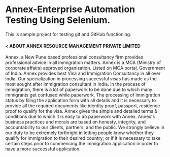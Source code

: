 # Annex-Enterprise Automation Testing Using Selenium.
This is sample project for testing git and GitHub functioning.

#### < ABOUT ANNEX RESOURCE MANAGEMENT PRIVATE LIMITED


Annex, a New Pune based professional consultancy firm provides professional advice in all immigration matters. Annex is a MCA (Ministry of corporate affairs) approved organization. Listed on MCA portal, Government of India.
Annex provides best Visa and Immigration Consultancy in all over India. Our specialization in processing successful visas has made us the most sought after immigration consultant in India.
In the process of immigration, there is a lot of paperwork to be done due to which many immigrants get confused while paperwork. The processing of immigration status by filing the application form with all details and it is necessary to provide all the required documents like identity proof, passport, residence proof to qualify for the visa. Annex gives the simple and detailed terms & conditions due to which it is easy to do paperwork with Annex.
Annex's business practices and morals are based on honesty, integrity, and accountability to our clients, partners, and the public. We strongly believe in our duty to be extremely forthright in letting people know whether they qualify for immigration to their desired country; or if it is necessary to take certain steps prior to commencing the immigration application in order to have a more successful application.

